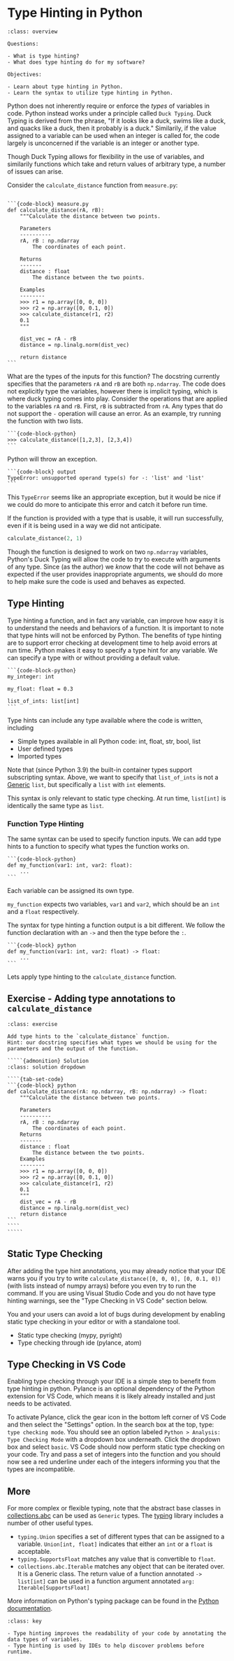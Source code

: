 # Type Hinting in Python

````{admonition} Overview
:class: overview

Questions:

- What is type hinting?
- What does type hinting do for my software?

Objectives:

- Learn about type hinting in Python.
- Learn the syntax to utilize type hinting in Python.

````
Python does not inherently require or enforce the *types* of variables in code.
Python instead works under a principle called `Duck Typing`.
Duck Typing is derived from the phrase, "If it looks like a duck, swims like a duck, and quacks like a duck, then it probably is a duck."
Similarily, if the value assigned to a variable can be used when an integer is called for, the code largely is unconcerned if the variable is an integer or another type.

Though Duck Typing allows for flexibility in the use of variables, and similarily functions which take and return values of arbitrary type, a number of issues can arise.

Consider the `calculate_distance` function from `measure.py`:

````{tab-set-code}

```{code-block} measure.py
def calculate_distance(rA, rB):
    """Calculate the distance between two points.
    
    Parameters
    ----------
    rA, rB : np.ndarray
        The coordinates of each point.

    Returns   
    -------
    distance : float
        The distance between the two points.

    Examples
    --------
    >>> r1 = np.array([0, 0, 0])
    >>> r2 = np.array([0, 0.1, 0])
    >>> calculate_distance(r1, r2)
    0.1
    """

    dist_vec = rA - rB
    distance = np.linalg.norm(dist_vec)

    return distance
```
````

What are the types of the inputs for this function?
The docstring currently specifies that the parameters `rA` and `rB` are both `np.ndarray`.
The code does not explicitly type the variables, however there is implicit typing, which is where duck typing comes into play.
Consider the operations that are applied to the variables `rA` and `rB`.
First, `rB` is subtracted from `rA`.
Any types that do not support the `-` operation will cause an error.
As an example, try running the function with two lists.

````{tab-set-code}
```{code-block-python}
>>> calculate_distance([1,2,3], [2,3,4])
```
````

Python will throw an exception.

````{tab-set-code}
```{code-block} output
TypeError: unsupported operand type(s) for -: 'list' and 'list'
```
````

This `TypeError` seems like an appropriate exception, but it would be nice if we could do more to anticipate this error and catch it before run time.

If the function is provided with a type that is usable, it will run successfully, even if it is being used in a way we did not anticipate.

```python
calculate_distance(2, 1)
```

Though the function is designed to work on two `np.ndarray` variables,
Python's Duck Typing will allow the code to _try_ to execute with arguments of any type.
Since (as the author) we _know_ that the code will not behave as expected if the user provides inappropriate arguments,
we should do more to help make sure the code is used and behaves as expected.

## Type Hinting
Type hinting a function, and in fact any variable, can improve how easy it is to understand the needs and behaviors of a function.
It is important to note that type hints will not be enforced by Python.
The benefits of type hinting are to support error checking at development time to help avoid errors at run time.
Python makes it easy to specify a type hint for any variable.
We can specify a type with or without providing a default value.

````{tab-set-code}
```{code-block-python}
my_integer: int

my_float: float = 0.3

list_of_ints: list[int]
```
````

Type hints can include any type available where the code is written, including
 * Simple types available in all Python code: int, float, str, bool, list
 * User defined types
 * Imported types

Note that (since Python 3.9) the built-in container types support subscripting syntax.
Above, we want to specify that `list_of_ints` is not a
[Generic](https://docs.python.org/3/library/typing.html#generics) `list`,
but specifically a `list` with `int` elements.

This syntax is only relevant to static type checking.
At run time, `list[int]` is identically the same type as `list`.

### Function Type Hinting

The same syntax can be used to specify function inputs.
We can add type hints to a function to specify what types the function works on.

````{tab-set-code}
```{code-block-python}
def my_function(var1: int, var2: float):
    ...
```
````

Each variable can be assigned its own type.

`my_function` expects two variables, `var1` and `var2`, which should be an `int` and a `float` respectively.

The syntax for type hinting a function output is a bit different.
We follow the function declaration with an `->` and then the type before the `:`.

````{tab-set-code}
```{code-block} python
def my_function(var1: int, var2: float) -> float:
    ...
```
````
Lets apply type hinting to the `calculate_distance` function.

## Exercise - Adding type annotations to `calculate_distance`

``````{admonition} Exercise
:class: exercise 

Add type hints to the `calculate_distance` function.
Hint: our docstring specifies what types we should be using for the parameters and the output of the function.

`````{admonition} Solution
:class: solution dropdown

````{tab-set-code}
```{code-block} python
def calculate_distance(rA: np.ndarray, rB: np.ndarray) -> float:
    """Calculate the distance between two points.
    
    Parameters
    ----------
    rA, rB : np.ndarray
        The coordinates of each point.
    Returns
    -------
    distance : float
        The distance between the two points.
    Examples
    --------
    >>> r1 = np.array([0, 0, 0])
    >>> r2 = np.array([0, 0.1, 0])
    >>> calculate_distance(r1, r2)
    0.1
    """
    dist_vec = rA - rB
    distance = np.linalg.norm(dist_vec)
    return distance
```
````
`````
``````

## Static Type Checking

After adding the type hint annotations, you may already notice that your IDE
warns you if you try to write `calculate_distance([0, 0, 0], [0, 0.1, 0])`
(with lists instead of numpy arrays) before you even try to run the command.
If you are using Visual Studio Code and you do not have type hinting warnings,
see the "Type Checking in VS Code" section below.

You and your users can avoid a lot of bugs during development by enabling static
type checking in your editor or with a standalone tool.

- Static type checking (mypy, pyright)
- Type checking through ide (pylance, atom)

## Type Checking in VS Code

Enabling type checking through your IDE is a simple step to benefit from type hinting in python.
Pylance is an optional dependency of the Python extension for VS Code, which means it is likely already installed and just needs to be activated.

To activate Pylance, click the gear icon in the bottom left corner of VS Code and then select the "Settings" option.
In the search box at the top, type: `type checking mode`.
You should see an option labeled `Python > Analysis: Type Checking Mode` with a dropdown box underneath.
Click the dropdown box and select `basic`.
VS Code should now perform static type checking on your code.
Try and pass a set of integers into the function and you should now see a red underline under each of the integers informing you that the types are incompatible.


## More

For more complex or flexible typing, note that the abstract base classes in
[collections.abc](https://docs.python.org/3/library/collections.abc.html) can be used as `Generic` types.
The [typing](https://docs.python.org/3/library/typing.html) library includes a number of other useful types.
 * `typing.Union` specifies a set of different types that can be assigned to a variable. `Union[int, float]` indicates that either an `int` or a `float` is acceptable.
 * `typing.SupportsFloat` matches any value that is convertible to `float`.
 * `collections.abc.Iterable` matches any object that can be iterated over.
   It is a Generic class. The return value of a function annotated `-> list[int]`
   can be used in a function argument annotated `arg: Iterable[SupportsFloat]`

More information on Python's typing package can be found in the [Python documentation](https://docs.python.org/3/library/typing.html).

```{admonition} Key Points
:class: key

- Type hinting improves the readability of your code by annotating the data types of variables.
- Type hinting is used by IDEs to help discover problems before runtime.

```
